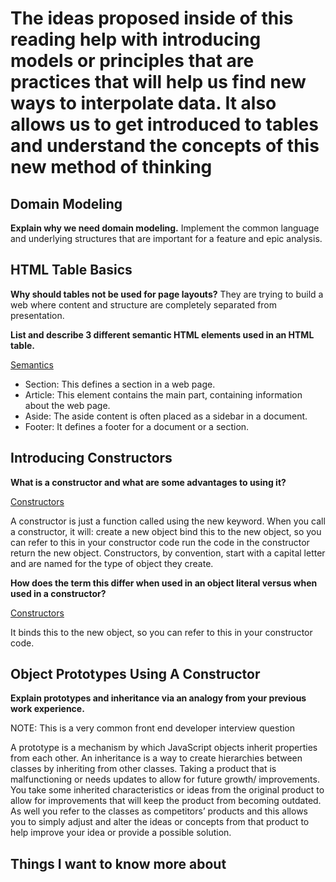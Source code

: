 # The ideas proposed inside of this reading help with introducing models or principles that are practices that will help us find new ways to interpolate data. It also allows us to get introduced to tables and understand the concepts of this new method of thinking

## Domain Modeling

**Explain why we need domain modeling.**
Implement the common language and underlying structures that are important for a feature and epic analysis.

## HTML Table Basics

**Why should tables not be used for page layouts?**
They are trying to build a web where content and structure are completely separated from presentation.

**List and describe 3 different semantic HTML elements used in an HTML table.**

[Semantics](https://www.simplilearn.com/tutorials/html-tutorial/html-semantics)

- Section: This defines a section in a web page.
- Article: This element contains the main part, containing information about the web page.
- Aside: The aside content is often placed as a sidebar in a document.
- Footer: It defines a footer for a document or a section.

## Introducing Constructors

**What is a constructor and what are some advantages to using it?**

[Constructors](https://developer.mozilla.org/en-US/docs/Learn/JavaScript/Objects/Basics#introducing_constructors)

A constructor is just a function called using the new keyword. When you call a constructor, it will:
create a new object
bind this to the new object, so you can refer to this in your constructor code
run the code in the constructor
return the new object.
Constructors, by convention, start with a capital letter and are named for the type of object they create.

**How does the term this differ when used in an object literal versus when used in a constructor?**

[Constructors](https://developer.mozilla.org/en-US/docs/Learn/JavaScript/Objects/Basics#introducing_constructors)

It binds this to the new object, so you can refer to this in your constructor code.

## Object Prototypes Using A Constructor

**Explain prototypes and inheritance via an analogy from your previous work experience.**

NOTE: This is a very common front end developer interview question

A prototype is a mechanism by which JavaScript objects inherit properties from each other. An inheritance is a way to create hierarchies between classes by inheriting from other classes.
Taking a product that is malfunctioning or needs updates to allow for future growth/ improvements. You take some inherited characteristics or ideas from the original product to allow for improvements that will keep the product from becoming outdated. As well you refer to the classes as competitors’ products and this allows you to simply adjust and alter the ideas or concepts from that product to help improve your idea or provide a possible solution.

## Things I want to know more about
